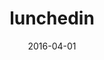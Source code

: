 ---
layout: post
showcase: false
size: 6
group: app
marker: networking app
title:  lunchedin
summary: meal-based networking with intelligent group creation and email invites
date:   2016-04-01
categories: 
project-url: https://github.com/akshatamohanty/lunched-in
image: ./images/lunchedin.jpg
tags: 
- Angularjs
- cron
- heroku
---